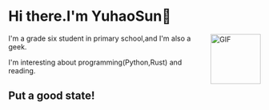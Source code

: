 # Hi there.I'm YuhaoSun👋

<img align="right" alt="GIF" height="100px" src="https://media.giphy.com/media/du3J3cXyzhj75IOgvA/giphy.gif" />

I'm a grade six student in primary school,and I'm also a geek.

I'm interesting about programming(Python,Rust) and reading.

## Put a good state!
